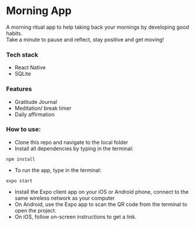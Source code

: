 # Morning App
A morning ritual app to help taking back your mornings by developing good habits.  
Take a minute to pause and reflect, stay positive and get moving!  

### Tech stack
* React Native
* SQLite

### Features
* Gratitude Journal
* Meditation/ break timer
* Daily affirmation 

### How to use:

* Clone this repo and navigate to the local folder
* Install all dependencies by typing in the terminal:
```
npm install
```
* To run the app, type in the terminal:
```
expo start
```
* Install the Expo client app on your iOS or Android phone, connect to the same wireless network as your computer
* On Android, use the Expo app to scan the QR code from the terminal to open the project.
* On iOS, follow on-screen instructions to get a link.
